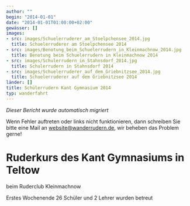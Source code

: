 ```yaml
---
author: ""
begin: "2014-01-01"
date: "2014-01-01T01:00:00+02:00"
gewässer: []
images:
- src: images/Schuelerruderer_am_Stoelpchensee_2014.jpg
  title: Schuelerruderer am Stoelpchensee 2014
- src: images/Benotung_beim_Schuelerrudern_in_Kleinmachnow_2014.jpg
  title: Benotung beim Schuelerrudern in Kleinmachnow 2014
- src: images/Schulerrudern_in_Stahnsdorf_2014.jpg
  title: Schulerrudern in Stahnsdorf 2014
- src: images/Schuelerruderer_auf_dem_Griebnitzsee_2014.jpg
  title: Schuelerruderer auf dem Griebnitzsee 2014
länder: []
title: Schülerrudern Kant Gymnasium 2014
typ: wanderfahrt
---
```



*Dieser Bericht wurde automatisch migriert*

Wenn Fehler auftreten oder links nicht funktionieren, dann schreiben Sie bitte eine Mail an website@wanderrudern.de, wir beheben das Problem gerne!



# Ruderkurs des Kant Gymnasiums in Teltow


beim Ruderclub Kleinmachnow

Erstes Wochenende 26 Schüler und 2 Lehrer wurden betreut